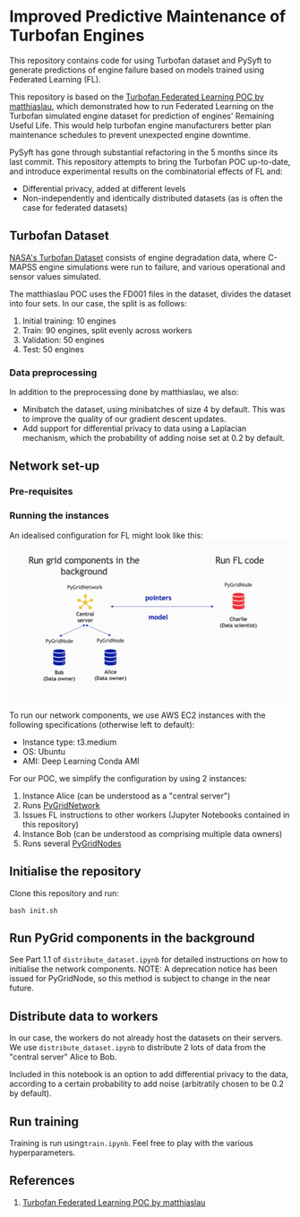 # Improved Predictive Maintenance of Turbofan Engines
This repository contains code for using Turbofan dataset and PySyft to generate predictions of engine failure based on models trained using Federated Learning (FL).

This repository is based on the [Turbofan Federated Learning POC by matthiaslau](https://github.com/matthiaslau/Turbofan-Federated-Learning-POC), which demonstrated how to run Federated Learning on the Turbofan simulated engine dataset for prediction of engines' Remaining Useful Life. This would help turbofan engine manufacturers better plan maintenance schedules to prevent unexpected engine downtime.

PySyft has gone through substantial refactoring in the 5 months since its last commit. This repository attempts to bring the Turbofan POC up-to-date, and introduce experimental results on the combinatorial effects of FL and: 

* Differential privacy, added at different levels
* Non-independently and identically distributed datasets (as is often the case for federated datasets)

## Turbofan Dataset
[NASA's Turbofan Dataset](https://data.nasa.gov/dataset/Turbofan-engine-degradation-simulation-data-set/vrks-gjie) consists of engine degradation data, where C-MAPSS engine simulations were run to failure, and various operational and sensor values simulated.

The matthiaslau POC uses the FD001 files in the dataset, divides the dataset into four sets. In our case, the split is as follows:

1. Initial training: 10 engines
1. Train: 90 engines, split evenly across workers
1. Validation: 50 engines
1. Test: 50 engines

### Data preprocessing

In addition to the preprocessing done by matthiaslau, we also:

* Minibatch the dataset, using minibatches of size 4 by default. This was to improve the quality of our gradient descent updates.
* Add support for differential privacy to data using a Laplacian mechanism, which the probability of adding noise set at 0.2 by default.

## Network set-up
### Pre-requisites

### Running the instances
An idealised configuration for FL might look like this:
<img src="/images/network.png" alt="Idealised schematic of FL network components." width="500">

To run our network components, we use AWS EC2 instances with the following specifications (otherwise left to default):
* Instance type: t3.medium
* OS: Ubuntu
* AMI: Deep Learning Conda AMI 

For our POC, we simplify the configuration by using 2 instances:

1. Instance Alice (can be understood as a "central server")
  1. Runs [PyGridNetwork](https://github.com/OpenMined/PyGridNetwork)
  1. Issues FL instructions to other workers (Jupyter Notebooks contained in this repository)
1. Instance Bob (can be understood as comprising multiple data owners)
  1. Runs several [PyGridNodes](https://github.com/OpenMined/PyGridNode)
  
## Initialise the repository

Clone this repository and run:
```
bash init.sh
```

## Run PyGrid components in the background
See Part 1.1 of `distribute_dataset.ipynb` for detailed instructions on how to initialise the network components. NOTE: A deprecation notice has been issued for PyGridNode, so this method is subject to change in the near future.

## Distribute data to workers
In our case, the workers do not already host the datasets on their servers. We use `distribute_dataset.ipynb` to distribute 2 lots of data from the "central server" Alice to Bob.

Included in this notebook is an option to add differential privacy to the data, according to a certain probability to add noise (arbitratily chosen to be 0.2 by default).

## Run training
Training is run using`train.ipynb`. Feel free to play with the various hyperparameters.

## References
1. [Turbofan Federated Learning POC by matthiaslau](https://github.com/matthiaslau/Turbofan-Federated-Learning-POC)
